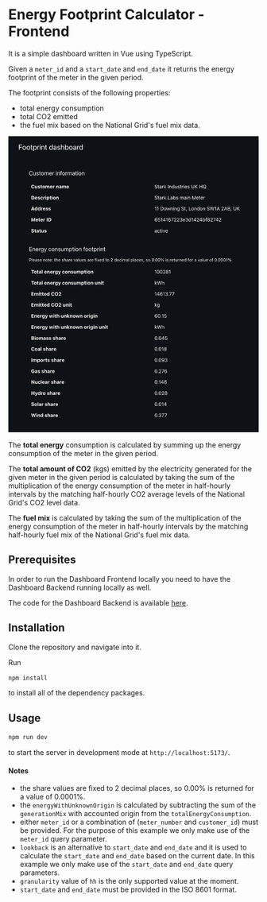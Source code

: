 
# Energy Footprint Calculator - Frontend

It is a simple dashboard written in Vue using TypeScript.

Given a `meter_id` and a `start_date` and `end_date` it returns the energy footprint of the meter in the given period.

The footprint consists of the following properties:
* total energy consumption
* total CO2 emitted
* the fuel mix based on the National Grid's fuel mix data.

![Energy footprint dashboard](./src/assets/energy-footprint-dashboard-interface.png)

The **total energy** consumption is calculated by summing up the energy consumption of the meter in the given period.

The **total amount of CO2** (kgs) emitted by the electricity generated for the given meter in the given period
is calculated by taking the sum of the multiplication of the energy consumption of the meter in half-hourly
intervals by the matching half-hourly CO2 average levels of the National Grid's CO2 level data.

The **fuel mix** is calculated by taking the sum of the multiplication of the energy consumption of the meter in half-hourly
intervals by the matching half-hourly fuel mix of the National Grid's fuel mix data.

## Prerequisites

In order to run the Dashboard Frontend locally you need to have the Dashboard Backend running locally as well.

The code for the Dashboard Backend is available [here](https://github.com/melnikovkolya/openvolt-dashboard-backend).


## Installation

Clone the repository and navigate into it.

Run

```bash
npm install
```

to install all of the dependency packages.

## Usage

```bash
npm run dev
```
to start the server in development mode at `http://localhost:5173/`.


#### Notes
* the share values are fixed to 2 decimal places, so 0.00% is returned for a value of 0.0001%.
* the `energyWithUnknownOrigin` is calculated by subtracting the sum of the `generationMix` with accounted origin from the `totalEnergyConsumption`.
* either `meter_id` or a combination of (`meter_number` and `customer_id`) must be provided. For the purpose of this example we only make use of the `meter_id` query parameter.
* `lookback` is an alternative to `start_date` and `end_date` and it is used to calculate the `start_date` and `end_date` based on the current date.
  In this example we only make use of the `start_date` and `end_date` query parameters.
* `granularity` value of `hh` is the only supported value at the moment.
* `start_date` and `end_date` must be provided in the ISO 8601 format.
